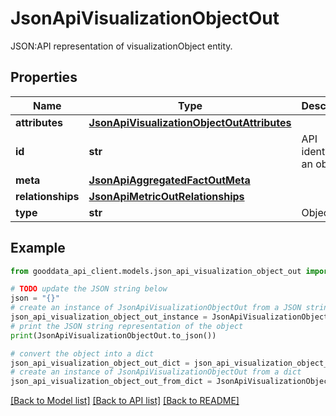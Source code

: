 # JsonApiVisualizationObjectOut

JSON:API representation of visualizationObject entity.

## Properties

Name | Type | Description | Notes
------------ | ------------- | ------------- | -------------
**attributes** | [**JsonApiVisualizationObjectOutAttributes**](JsonApiVisualizationObjectOutAttributes.md) |  | 
**id** | **str** | API identifier of an object | 
**meta** | [**JsonApiAggregatedFactOutMeta**](JsonApiAggregatedFactOutMeta.md) |  | [optional] 
**relationships** | [**JsonApiMetricOutRelationships**](JsonApiMetricOutRelationships.md) |  | [optional] 
**type** | **str** | Object type | 

## Example

```python
from gooddata_api_client.models.json_api_visualization_object_out import JsonApiVisualizationObjectOut

# TODO update the JSON string below
json = "{}"
# create an instance of JsonApiVisualizationObjectOut from a JSON string
json_api_visualization_object_out_instance = JsonApiVisualizationObjectOut.from_json(json)
# print the JSON string representation of the object
print(JsonApiVisualizationObjectOut.to_json())

# convert the object into a dict
json_api_visualization_object_out_dict = json_api_visualization_object_out_instance.to_dict()
# create an instance of JsonApiVisualizationObjectOut from a dict
json_api_visualization_object_out_from_dict = JsonApiVisualizationObjectOut.from_dict(json_api_visualization_object_out_dict)
```
[[Back to Model list]](../README.md#documentation-for-models) [[Back to API list]](../README.md#documentation-for-api-endpoints) [[Back to README]](../README.md)


